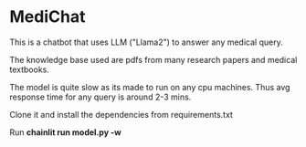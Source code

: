 # MediChat
This is a chatbot that uses LLM ("Llama2") to answer any medical query.

The knowledge base used are pdfs from many research papers and medical textbooks.

The model is quite slow as its made to run on any cpu machines. Thus avg response time for any query is around 2-3 mins.


Clone it and install the dependencies from requirements.txt

Run **chainlit run model.py -w**
